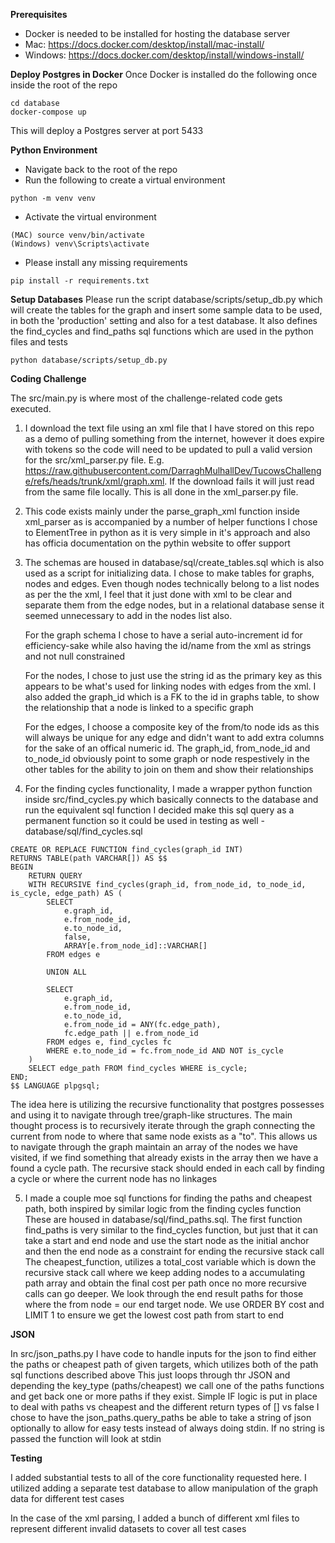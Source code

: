 
**Prerequisites**

- Docker is needed to be installed for hosting the database server
- Mac: https://docs.docker.com/desktop/install/mac-install/
- Windows: https://docs.docker.com/desktop/install/windows-install/

**Deploy Postgres in Docker**
Once Docker is installed do the following once inside the root of the repo
```
cd database
docker-compose up
```
This will deploy a Postgres server at port 5433

**Python Environment**
- Navigate back to the root of the repo
- Run the following to create a virtual environment
```
python -m venv venv
```
- Activate the virtual environment
```
(MAC) source venv/bin/activate
(Windows) venv\Scripts\activate
```
 - Please install any missing requirements
 ```
pip install -r requirements.txt
 ```

**Setup Databases**
Please run the script database/scripts/setup_db.py which will create the tables for the graph and insert some sample data to be used, in both the 'production' setting and also for a test database. It also defines the find_cycles and find_paths sql functions which are used in the python files and tests
```
python database/scripts/setup_db.py
```


**Coding Challenge**

The src/main.py is where most of the challenge-related code gets executed.

1. I download the text file using an xml file that I have stored on this repo as a demo of pulling something from the internet, however it does expire with tokens so the code will need to be updated to pull a valid version for the src/xml_parser.py file. E.g. https://raw.githubusercontent.com/DarraghMulhallDev/TucowsChallenge/refs/heads/trunk/xml/graph.xml. If the download fails it will just read from the same file locally. This is all done in the xml_parser.py file.

2. This code exists mainly under the parse_graph_xml function inside xml_parser as is accompanied by a number of helper functions
   I chose to ElementTree in python as it is very simple in it's approach and also has officia documentation on the pythin website to offer support

3. The schemas are housed in database/sql/create_tables.sql which is also used as a script for initializing data.
   I chose to make tables for graphs, nodes and edges. Even though nodes technically belong to a list nodes as per the the xml, I feel that it just done with xml to be clear and separate them from the edge nodes, but in a relational database sense it seemed unnecessary to add in the nodes list also.

   For the graph schema I chose to have a serial auto-increment id for efficiency-sake while also having the id/name from the xml as strings and not null constrained
   
   For the nodes, I chose to just use the string id as the primary key as this appears to be what's used for linking nodes with edges from the xml. I also added the graph_id which is a FK to the id in graphs table, to show the relationship that a node is linked to a specific graph

   For the edges, I choose a composite key of the from/to node ids as this will always be unique for any edge and didn't want to add extra columns for the sake of an offical numeric id. The graph_id, from_node_id and to_node_id obviously point to some graph or node respestively in the other tables for the ability to join on them and show their relationships

4. For the finding cycles functionality, I made a wrapper python function inside src/find_cycles.py which basically connects to the database and run the equivalent sql function
   I decided make this sql query as a permanent function so it could be used in testing as well - database/sql/find_cycles.sql

  ```
  CREATE OR REPLACE FUNCTION find_cycles(graph_id INT)
  RETURNS TABLE(path VARCHAR[]) AS $$
  BEGIN
      RETURN QUERY
      WITH RECURSIVE find_cycles(graph_id, from_node_id, to_node_id, is_cycle, edge_path) AS (
          SELECT
              e.graph_id,
              e.from_node_id,
              e.to_node_id,
              false,
              ARRAY[e.from_node_id]::VARCHAR[]
          FROM edges e
  
          UNION ALL
  
          SELECT
              e.graph_id,
              e.from_node_id,
              e.to_node_id,
              e.from_node_id = ANY(fc.edge_path),
              fc.edge_path || e.from_node_id
          FROM edges e, find_cycles fc
          WHERE e.to_node_id = fc.from_node_id AND NOT is_cycle
      )
      SELECT edge_path FROM find_cycles WHERE is_cycle;
  END;
  $$ LANGUAGE plpgsql;
```
The idea here is utilizing the recursive functionality that postgres possesses and using it to navigate through tree/graph-like structures.
The main thought process is to recursively iterate through the graph connecting the current from node to where that same node exists as a "to".
This allows us to navigate through the graph maintain an array of the nodes we have visited, if we find something that already exists in the array then we have a found a cycle path.
The recursive stack should ended in each call by finding a cycle or where the current node has no linkages

5. I made a couple moe sql functions for finding the paths and cheapest path, both inspired by similar logic from the finding cycles function
   These are housed in database/sql/find_paths.sql.
   The first function find_paths is very similar to the find_cycles function, but just that it can take a start and end node and use the start node as the initial anchor and then the end node as a constraint for ending the recursive stack call
   The cheapest_function, utilizes a total_cost variable which is down the recursive stack call where we keep adding nodes to a accumulating path array and obtain the final cost per path once no more recursive calls can go deeper.
   We look through the end result paths for those where the from node  = our end target node. We use ORDER BY cost and LIMIT 1 to ensure we get the lowest cost path from start to end

  **JSON**
  
  In src/json_paths.py I have code to handle inputs for the json to find either the paths or cheapest path of given targets, which utilizes both of the path sql functions described above
  This just loops through thr JSON and depending the key_type (paths/cheapest) we call one of the paths functions and get back one or more paths if they exist.
  Simple IF logic is put in place to deal with paths vs cheapest and the different return types of [] vs false
  I chose to have the json_paths.query_paths be able to take a string of json optionally to allow for easy tests instead of always doing stdin. If no string is passed the function will look at stdin

**Testing**

   I added substantial tests to all of the core functionality requested here. I utilized adding a separate test database to allow manipulation of the graph data for different test cases

   In the case of the xml parsing, I added a bunch of different xml files to represent different invalid datasets to cover all test cases
  
